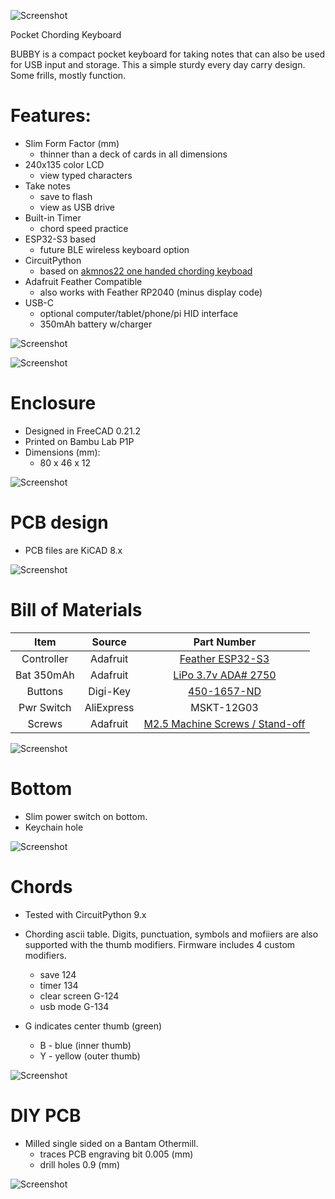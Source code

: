 ![Screenshot](pics/front.jpeg)

Pocket Chording Keyboard

BUBBY is a compact pocket keyboard for taking notes that can also be used for USB input and storage. This a simple sturdy every day carry design. Some frills, mostly function.

Features:
===

* Slim Form Factor (mm)
    * thinner than a deck of cards in all dimensions
* 240x135 color LCD
    * view typed characters 
* Take notes
    * save to flash
    * view as USB drive
* Built-in Timer
    * chord speed practice
* ESP32-S3 based
    * future BLE wireless keyboard option
* CircuitPython 
    * based on [akmnos22 one handed chording keyboad](https://www.instructables.com/One-Handed-Chording-Keyboard/)
* Adafruit Feather Compatible
    * also works with Feather RP2040 (minus display code)
* USB-C 
    * optional computer/tablet/phone/pi HID interface
    * 350mAh battery w/charger

![Screenshot](pics/hands-on.jpeg)

![Screenshot](pics/freecad.jpeg)

Enclosure
===

* Designed in FreeCAD 0.21.2
* Printed on Bambu Lab P1P
* Dimensions (mm):
    * 80 x 46 x 12 

![Screenshot](pics/kicad-pcb.jpeg)

PCB design
===

* PCB files are KiCAD 8.x

![Screenshot](pics/open.jpeg)

Bill of Materials
===

| Item       | Source     | Part Number        |
|:----------:|:----------:|:------------------:|
| Controller | Adafruit   | [Feather ESP32-S3](https://www.adafruit.com/product/5483) |
| Bat 350mAh | Adafruit   | [LiPo 3.7v ADA# 2750](https://www.adafruit.com/product/2750) |
| Buttons    | Digi-Key   | [450-1657-ND](450-1657-ND) |
| Pwr Switch | AliExpress | MSKT-12G03 |
| Screws     | Adafruit   | [M2.5 Machine Screws / Stand-off](https://www.adafruit.com/product/3299) |

![Screenshot](pics/bottom.jpeg)

Bottom
====

* Slim power switch on bottom.
* Keychain hole

![Screenshot](pics/chords.jpeg)

Chords
===
* Tested with CircuitPython 9.x

* Chording ascii table. Digits, punctuation, symbols and mofiiers are also supported with the thumb modifiers. Firmware includes 4 custom modifiers.
    * save 124
    * timer 134
    * clear screen G-124
    * usb mode G-134

* G indicates center thumb (green)
    * B - blue (inner thumb)
    * Y - yellow (outer thumb)

![Screenshot](pics/milled-pcb.jpeg)

DIY PCB
===

* Milled single sided on a Bantam Othermill.
    * traces PCB engraving bit 0.005 (mm)
    * drill holes 0.9 (mm)

![Screenshot](pics/sch.jpeg)

